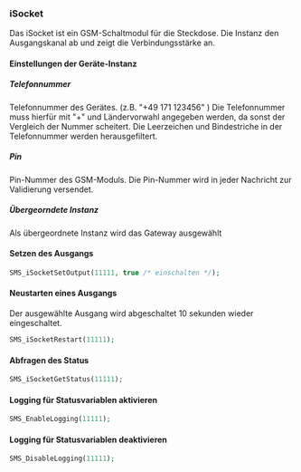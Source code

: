 ### iSocket
Das iSocket ist ein GSM-Schaltmodul für die Steckdose. Die Instanz den Ausgangskanal ab und zeigt die Verbindungsstärke an. 



#### Einstellungen der Geräte-Instanz

##### Telefonnummer
Telefonnummer des Gerätes. (z.B. "+49 171 123456" )
Die Telefonnummer muss hierfür mit "+" und Ländervorwahl angegeben werden, da sonst der Vergleich der Nummer scheitert.
Die Leerzeichen und Bindestriche in der Telefonnummer werden herausgefiltert.

##### Pin
Pin-Nummer des GSM-Moduls. Die Pin-Nummer wird in jeder Nachricht zur Validierung versendet.

##### Übergeorndete Instanz
Als übergeordnete Instanz wird das Gateway ausgewählt 
 

#### Setzen des Ausgangs
```php
SMS_iSocketSetOutput(11111, true /* einschalten */);

```

#### Neustarten eines Ausgangs
Der ausgewählte Ausgang wird abgeschaltet 10 sekunden wieder eingeschaltet.  
```php
SMS_iSocketRestart(11111);

``` 
#### Abfragen des Status
```php
SMS_iSocketGetStatus(11111);

``` 

#### Logging für Statusvariablen aktivieren 
```php
SMS_EnableLogging(11111);
``` 

#### Logging für Statusvariablen deaktivieren 
```php
SMS_DisableLogging(11111);
``` 

